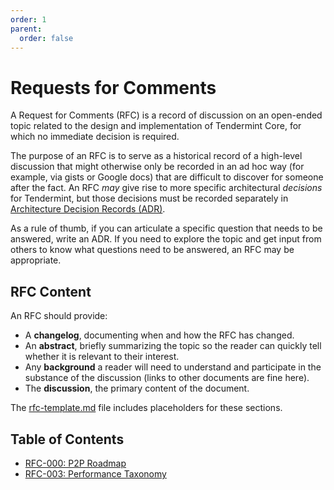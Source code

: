 ```yaml
---
order: 1
parent:
  order: false
---
```


# Requests for Comments

A Request for Comments (RFC) is a record of discussion on an open-ended topic
related to the design and implementation of Tendermint Core, for which no
immediate decision is required.

The purpose of an RFC is to serve as a historical record of a high-level
discussion that might otherwise only be recorded in an ad hoc way (for example,
via gists or Google docs) that are difficult to discover for someone after the
fact. An RFC _may_ give rise to more specific architectural _decisions_ for
Tendermint, but those decisions must be recorded separately in [Architecture
Decision Records (ADR)](./../architecture).

As a rule of thumb, if you can articulate a specific question that needs to be
answered, write an ADR. If you need to explore the topic and get input from
others to know what questions need to be answered, an RFC may be appropriate.

## RFC Content

An RFC should provide:

- A **changelog**, documenting when and how the RFC has changed.
- An **abstract**, briefly summarizing the topic so the reader can quickly tell
  whether it is relevant to their interest.
- Any **background** a reader will need to understand and participate in the
  substance of the discussion (links to other documents are fine here).
- The **discussion**, the primary content of the document.

The [rfc-template.md](./rfc-template.md) file includes placeholders for these
sections.

## Table of Contents

- [RFC-000: P2P Roadmap](./rfc-000-p2p-roadmap.rst)
- [RFC-003: Performance Taxonomy](./rfc-003-performance-questions.md)

<!-- - [RFC-NNN: Title](./rfc-NNN-title.md) -->
